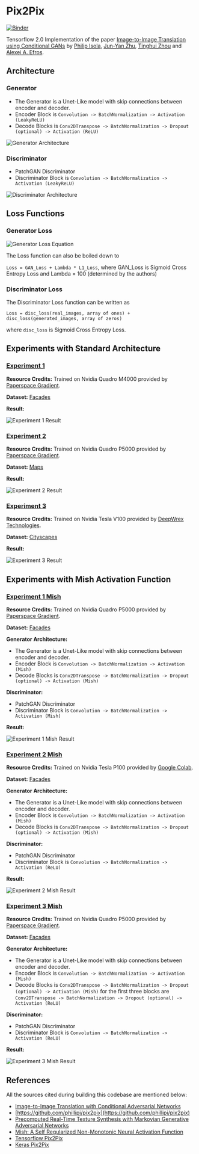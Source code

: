 # Pix2Pix

[![Binder](https://mybinder.org/badge_logo.svg)](https://mybinder.org/v2/gh/soumik12345/Pix2Pix/master)

Tensorflow 2.0 Implementation of the paper [Image-to-Image Translation using Conditional GANs](https://arxiv.org/abs/1611.07004) by [Philip Isola](https://arxiv.org/search/cs?searchtype=author&query=Isola%2C+P), [Jun-Yan Zhu](https://arxiv.org/search/cs?searchtype=author&query=Zhu%2C+J), [Tinghui Zhou](https://arxiv.org/search/cs?searchtype=author&query=Zhou%2C+T) and [Alexei A. Efros](https://arxiv.org/search/cs?searchtype=author&query=Efros%2C+A+A).


## Architecture

### Generator

- The Generator is a Unet-Like model with skip connections between encoder and decoder.
- Encoder Block is ```Convolution -> BatchNormalization -> Activation (LeakyReLU)```
- Decode Blocks is ```Conv2DTranspose -> BatchNormalization -> Dropout (optional) -> Activation (ReLU)```

![Generator Architecture](./assets/unet_like_generator.png)

### Discriminator

- PatchGAN Discriminator
- Discriminator Block is ```Convolution -> BatchNormalization -> Activation (LeakyReLU)```

![Discriminator Architecture](./assets/patchgan_discriminator.png)

## Loss Functions

### Generator Loss

![Generator Loss Equation](./assets/gen_loss.gif)

The Loss function can also be boiled down to

```Loss = GAN_Loss + Lambda * L1_Loss```, where GAN_Loss is Sigmoid Cross Entropy Loss and Lambda = 100 (determined by the authors)

### Discriminator Loss

The Discriminator Loss function can be written as

```Loss = disc_loss(real_images, array of ones) + disc_loss(generated_images, array of zeros)```

where `disc_loss` is Sigmoid Cross Entropy Loss.

## Experiments with Standard Architecture

### [Experiment 1](./Pix2Pix_Facades.ipynb)

**Resource Credits:** Trained on Nvidia Quadro M4000 provided by [Paperspace Gradient](https://gradient.paperspace.com/).

**Dataset:** [Facades](https://people.eecs.berkeley.edu/~tinghuiz/projects/pix2pix/datasets/facades.tar.gz)

**Result:**

![Experiment 1 Result](./assets/exp_1_gif.gif)

### [Experiment 2](./Pix2Pix_Maps.ipynb)

**Resource Credits:** Trained on Nvidia Quadro P5000 provided by [Paperspace Gradient](https://gradient.paperspace.com/).

**Dataset:** [Maps](https://people.eecs.berkeley.edu/~tinghuiz/projects/pix2pix/datasets/maps.tar.gz)

**Result:**

![Experiment 2 Result](./assets/exp_2_gif.gif)

### [Experiment 3](./Pix2Pix_Cityscapes.ipynb)

**Resource Credits:** Trained on Nvidia Tesla V100 provided by [DeepWrex Technologies](https://deepwrex.com/).

**Dataset:** [Cityscapes](https://people.eecs.berkeley.edu/~tinghuiz/projects/pix2pix/datasets/cityscapes.tar.gz)

**Result:**

![Experiment 3 Result](./assets/exp_3_gif.gif)

## Experiments with Mish Activation Function

### [Experiment 1 Mish](./Pix2Pix_Facades_Mish.ipynb)

**Resource Credits:** Trained on Nvidia Quadro P5000 provided by [Paperspace Gradient](https://gradient.paperspace.com/).

**Dataset:** [Facades](https://people.eecs.berkeley.edu/~tinghuiz/projects/pix2pix/datasets/facades.tar.gz)

**Generator Architecture:**

- The Generator is a Unet-Like model with skip connections between encoder and decoder.
- Encoder Block is ```Convolution -> BatchNormalization -> Activation (Mish)```
- Decode Blocks is ```Conv2DTranspose -> BatchNormalization -> Dropout (optional) -> Activation (Mish)```

**Discriminator:**

- PatchGAN Discriminator
- Discriminator Block is ```Convolution -> BatchNormalization -> Activation (Mish)```

**Result:**

![Experiment 1 Mish Result](./assets/mish_exp_1.gif)

### [Experiment 2 Mish](./Pix2Pix_Maps_Mish.ipynb)

**Resource Credits:** Trained on Nvidia Tesla P100 provided by [Google Colab](https://colab.research.google.com/).

**Dataset:** [Facades](https://people.eecs.berkeley.edu/~tinghuiz/projects/pix2pix/datasets/maps.tar.gz)

**Generator Architecture:**

- The Generator is a Unet-Like model with skip connections between encoder and decoder.
- Encoder Block is ```Convolution -> BatchNormalization -> Activation (Mish)```
- Decode Blocks is ```Conv2DTranspose -> BatchNormalization -> Dropout (optional) -> Activation (Mish)```

**Discriminator:**

- PatchGAN Discriminator
- Discriminator Block is ```Convolution -> BatchNormalization -> Activation (ReLU)```

**Result:**

![Experiment 2 Mish Result](./assets/mish_exp_2.gif)

### [Experiment 3 Mish](./Pix2Pix_Maps_Mish.ipynb)

**Resource Credits:** Trained on Nvidia Quadro P5000 provided by [Paperspace Gradient](https://gradient.paperspace.com/).

**Dataset:** [Facades](https://people.eecs.berkeley.edu/~tinghuiz/projects/pix2pix/datasets/maps.tar.gz)

**Generator Architecture:**

- The Generator is a Unet-Like model with skip connections between encoder and decoder.
- Encoder Block is ```Convolution -> BatchNormalization -> Activation (Mish)```
- Decode Blocks is ```Conv2DTranspose -> BatchNormalization -> Dropout (optional) -> Activation (Mish)``` for the first three blocks are ```Conv2DTranspose -> BatchNormalization -> Dropout (optional) -> Activation (ReLU)```

**Discriminator:**

- PatchGAN Discriminator
- Discriminator Block is ```Convolution -> BatchNormalization -> Activation (ReLU)```

**Result:**

![Experiment 3 Mish Result](./assets/mish_exp_3.gif)

## References

All the sources cited during building this codebase are mentioned below:

- [Image-to-Image Translation with Conditional Adversarial Networks](https://arxiv.org/pdf/1611.07004.pdf)
- [https://github.com/phillipi/pix2pix](https://github.com/phillipi/pix2pix)
- [Precomputed Real-Time Texture Synthesis with Markovian Generative Adversarial Networks](https://arxiv.org/abs/1604.04382)
- [Mish: A Self Regularized Non-Monotonic Neural Activation Function](https://arxiv.org/abs/1908.08681)
- [Tensorflow Pix2Pix](https://github.com/tensorflow/docs/blob/master/site/en/tutorials/generative/pix2pix.ipynb)
- [Keras Pix2Pix](https://github.com/eriklindernoren/Keras-GAN/blob/master/pix2pix/pix2pix.py)